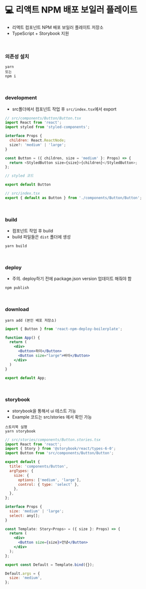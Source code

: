 # 💻 리액트 NPM 배포 보일러 플레이트
- 리액트 컴포넌트 NPM 배포 보일러 플레이트 저장소
- TypeScript + Storybook 지원

<br />

### 의존성 설치
```
yarn
또는
npm i
```

<br />

### development
- src폴더에서 컴포넌트 작업 후 `src/index.tsx`에서 export

```js
// src/components/Button/Button.tsx
import React from 'react';
import styled from 'styled-components';

interface Props {
  children: React.ReactNode;
  size?: 'medium' | 'large';
}

const Button = ({ children, size = 'medium' }: Props) => {
  return <StyledButton size={size}>{children}</StyledButton>;
};

// styled 코드

export default Button
```
```js
// src/index.tsx
export { default as Button } from './components/Button/Button';
```

<br />

### build
- 컴포넌트 작업 후 build
- build 파일들은 `dist` 폴더에 생성
```
yarn build
```

<br />

### deploy
- 주의. deploy하기 전에 package.json version 업데이트 해줘야 함
```
npm publish
``` 

<br />

### download
```
yarn add (본인 배포 저장소)
```
```jsx
import { Button } from 'react-npm-deploy-boilerplate';

function App() {
  return (
    <div>
      <Button>하이</Button>
      <Button size="large">바이</Button>
    </div>
  )
}

export default App;
```

<br />

### storybook
- storybook을 통해서 ui 테스트 가능
- Example 코드는 src/stories 에서 확인 가능
```
스토리북 실행
yarn storybook
```
```jsx
// src/stories/components/Button.stories.tsx
import React from 'react';
import { Story } from '@storybook/react/types-6-0';
import Button from 'src/components/Button/Button';

export default {
  title: 'components/Button',
  argTypes: {
    size: {
      options: ['medium', 'large'],
      control: { type: 'select' },
    },
  },
};

interface Props {
  size: 'medium' | 'large';
  select: any[];
}

const Template: Story<Props> = ({ size }: Props) => {
  return (
    <div>
      <Button size={size}>안녕</Button>
    </div>
  );
};

export const Default = Template.bind({});

Default.args = {
  size: 'medium',
};

```

<br />

